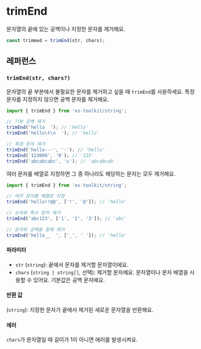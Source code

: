 # trimEnd

문자열의 끝에 있는 공백이나 지정한 문자를 제거해요.

```typescript
const trimmed = trimEnd(str, chars);
```

## 레퍼런스

### `trimEnd(str, chars?)`

문자열의 끝 부분에서 불필요한 문자를 제거하고 싶을 때 `trimEnd`를 사용하세요. 특정 문자를 지정하지 않으면 공백 문자를 제거해요.

```typescript
import { trimEnd } from 'es-toolkit/string';

// 기본 공백 제거
trimEnd('hello  '); // 'hello'
trimEnd('hello\t\n  '); // 'hello'

// 특정 문자 제거
trimEnd('hello---', '-'); // 'hello'
trimEnd('123000', '0'); // '123'
trimEnd('abcabcabc', 'c'); // 'abcabcab'
```

여러 문자를 배열로 지정하면 그 중 하나라도 해당하는 문자는 모두 제거해요.

```typescript
import { trimEnd } from 'es-toolkit/string';

// 여러 문자를 배열로 지정
trimEnd('hello!!@@', ['!', '@']); // 'hello'

// 숫자와 특수 문자 제거
trimEnd('abc123', ['1', '2', '3']); // 'abc'

// 문자와 공백을 함께 제거
trimEnd('hello__  ', ['_', ' ']); // 'hello'
```

#### 파라미터

- `str` (`string`): 끝에서 문자를 제거할 문자열이에요.
- `chars` (`string | string[]`, 선택): 제거할 문자예요. 문자열이나 문자 배열을 사용할 수 있어요. 기본값은 공백 문자예요.

#### 반환 값

(`string`): 지정한 문자가 끝에서 제거된 새로운 문자열을 반환해요.

#### 에러

`chars`가 문자열일 때 길이가 1이 아니면 에러를 발생시켜요.
